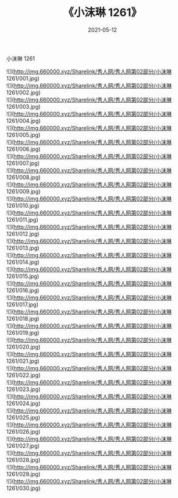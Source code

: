 ﻿---
layout: post
title:  《小沫琳 1261》
date:   2021-05-12
img: http://img.660000.xyz/Sharelink/秀人网/秀人网第02部分/小沫琳 1261/000.jpg
categories: [美女, 清纯, 唯美]
---

小沫琳 1261

  ![](http://img.660000.xyz/Sharelink/秀人网/秀人网第02部分/小沫琳 1261/001.jpg) <br> ![](http://img.660000.xyz/Sharelink/秀人网/秀人网第02部分/小沫琳 1261/002.jpg) <br> ![](http://img.660000.xyz/Sharelink/秀人网/秀人网第02部分/小沫琳 1261/003.jpg) <br> ![](http://img.660000.xyz/Sharelink/秀人网/秀人网第02部分/小沫琳 1261/004.jpg) <br> ![](http://img.660000.xyz/Sharelink/秀人网/秀人网第02部分/小沫琳 1261/005.jpg) <br> ![](http://img.660000.xyz/Sharelink/秀人网/秀人网第02部分/小沫琳 1261/006.jpg) <br> ![](http://img.660000.xyz/Sharelink/秀人网/秀人网第02部分/小沫琳 1261/007.jpg) <br> ![](http://img.660000.xyz/Sharelink/秀人网/秀人网第02部分/小沫琳 1261/008.jpg) <br> ![](http://img.660000.xyz/Sharelink/秀人网/秀人网第02部分/小沫琳 1261/009.jpg) <br> ![](http://img.660000.xyz/Sharelink/秀人网/秀人网第02部分/小沫琳 1261/010.jpg) <br> ![](http://img.660000.xyz/Sharelink/秀人网/秀人网第02部分/小沫琳 1261/011.jpg) <br> ![](http://img.660000.xyz/Sharelink/秀人网/秀人网第02部分/小沫琳 1261/012.jpg) <br> ![](http://img.660000.xyz/Sharelink/秀人网/秀人网第02部分/小沫琳 1261/013.jpg) <br> ![](http://img.660000.xyz/Sharelink/秀人网/秀人网第02部分/小沫琳 1261/014.jpg) <br> ![](http://img.660000.xyz/Sharelink/秀人网/秀人网第02部分/小沫琳 1261/015.jpg) <br> ![](http://img.660000.xyz/Sharelink/秀人网/秀人网第02部分/小沫琳 1261/016.jpg) <br> ![](http://img.660000.xyz/Sharelink/秀人网/秀人网第02部分/小沫琳 1261/017.jpg) <br> ![](http://img.660000.xyz/Sharelink/秀人网/秀人网第02部分/小沫琳 1261/018.jpg) <br> ![](http://img.660000.xyz/Sharelink/秀人网/秀人网第02部分/小沫琳 1261/019.jpg) <br> ![](http://img.660000.xyz/Sharelink/秀人网/秀人网第02部分/小沫琳 1261/020.jpg) <br> ![](http://img.660000.xyz/Sharelink/秀人网/秀人网第02部分/小沫琳 1261/021.jpg) <br> ![](http://img.660000.xyz/Sharelink/秀人网/秀人网第02部分/小沫琳 1261/022.jpg) <br> ![](http://img.660000.xyz/Sharelink/秀人网/秀人网第02部分/小沫琳 1261/023.jpg) <br> ![](http://img.660000.xyz/Sharelink/秀人网/秀人网第02部分/小沫琳 1261/024.jpg) <br> ![](http://img.660000.xyz/Sharelink/秀人网/秀人网第02部分/小沫琳 1261/025.jpg) <br> ![](http://img.660000.xyz/Sharelink/秀人网/秀人网第02部分/小沫琳 1261/026.jpg) <br> ![](http://img.660000.xyz/Sharelink/秀人网/秀人网第02部分/小沫琳 1261/027.jpg) <br> ![](http://img.660000.xyz/Sharelink/秀人网/秀人网第02部分/小沫琳 1261/028.jpg) <br> ![](http://img.660000.xyz/Sharelink/秀人网/秀人网第02部分/小沫琳 1261/029.jpg) <br> ![](http://img.660000.xyz/Sharelink/秀人网/秀人网第02部分/小沫琳 1261/030.jpg) <br>